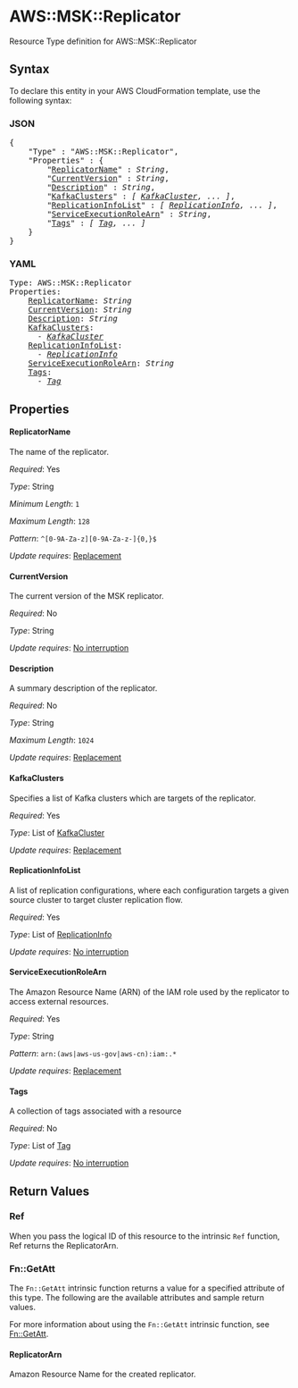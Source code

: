 # AWS::MSK::Replicator

Resource Type definition for AWS::MSK::Replicator

## Syntax

To declare this entity in your AWS CloudFormation template, use the following syntax:

### JSON

<pre>
{
    "Type" : "AWS::MSK::Replicator",
    "Properties" : {
        "<a href="#replicatorname" title="ReplicatorName">ReplicatorName</a>" : <i>String</i>,
        "<a href="#currentversion" title="CurrentVersion">CurrentVersion</a>" : <i>String</i>,
        "<a href="#description" title="Description">Description</a>" : <i>String</i>,
        "<a href="#kafkaclusters" title="KafkaClusters">KafkaClusters</a>" : <i>[ <a href="kafkacluster.md">KafkaCluster</a>, ... ]</i>,
        "<a href="#replicationinfolist" title="ReplicationInfoList">ReplicationInfoList</a>" : <i>[ <a href="replicationinfo.md">ReplicationInfo</a>, ... ]</i>,
        "<a href="#serviceexecutionrolearn" title="ServiceExecutionRoleArn">ServiceExecutionRoleArn</a>" : <i>String</i>,
        "<a href="#tags" title="Tags">Tags</a>" : <i>[ <a href="tag.md">Tag</a>, ... ]</i>
    }
}
</pre>

### YAML

<pre>
Type: AWS::MSK::Replicator
Properties:
    <a href="#replicatorname" title="ReplicatorName">ReplicatorName</a>: <i>String</i>
    <a href="#currentversion" title="CurrentVersion">CurrentVersion</a>: <i>String</i>
    <a href="#description" title="Description">Description</a>: <i>String</i>
    <a href="#kafkaclusters" title="KafkaClusters">KafkaClusters</a>: <i>
      - <a href="kafkacluster.md">KafkaCluster</a></i>
    <a href="#replicationinfolist" title="ReplicationInfoList">ReplicationInfoList</a>: <i>
      - <a href="replicationinfo.md">ReplicationInfo</a></i>
    <a href="#serviceexecutionrolearn" title="ServiceExecutionRoleArn">ServiceExecutionRoleArn</a>: <i>String</i>
    <a href="#tags" title="Tags">Tags</a>: <i>
      - <a href="tag.md">Tag</a></i>
</pre>

## Properties

#### ReplicatorName

The name of the replicator.

_Required_: Yes

_Type_: String

_Minimum Length_: <code>1</code>

_Maximum Length_: <code>128</code>

_Pattern_: <code>^[0-9A-Za-z][0-9A-Za-z-]{0,}$</code>

_Update requires_: [Replacement](https://docs.aws.amazon.com/AWSCloudFormation/latest/UserGuide/using-cfn-updating-stacks-update-behaviors.html#update-replacement)

#### CurrentVersion

The current version of the MSK replicator.

_Required_: No

_Type_: String

_Update requires_: [No interruption](https://docs.aws.amazon.com/AWSCloudFormation/latest/UserGuide/using-cfn-updating-stacks-update-behaviors.html#update-no-interrupt)

#### Description

A summary description of the replicator.

_Required_: No

_Type_: String

_Maximum Length_: <code>1024</code>

_Update requires_: [Replacement](https://docs.aws.amazon.com/AWSCloudFormation/latest/UserGuide/using-cfn-updating-stacks-update-behaviors.html#update-replacement)

#### KafkaClusters

Specifies a list of Kafka clusters which are targets of the replicator.

_Required_: Yes

_Type_: List of <a href="kafkacluster.md">KafkaCluster</a>

_Update requires_: [Replacement](https://docs.aws.amazon.com/AWSCloudFormation/latest/UserGuide/using-cfn-updating-stacks-update-behaviors.html#update-replacement)

#### ReplicationInfoList

A list of replication configurations, where each configuration targets a given source cluster to target cluster replication flow.

_Required_: Yes

_Type_: List of <a href="replicationinfo.md">ReplicationInfo</a>

_Update requires_: [No interruption](https://docs.aws.amazon.com/AWSCloudFormation/latest/UserGuide/using-cfn-updating-stacks-update-behaviors.html#update-no-interrupt)

#### ServiceExecutionRoleArn

The Amazon Resource Name (ARN) of the IAM role used by the replicator to access external resources.

_Required_: Yes

_Type_: String

_Pattern_: <code>arn:(aws|aws-us-gov|aws-cn):iam:.*</code>

_Update requires_: [Replacement](https://docs.aws.amazon.com/AWSCloudFormation/latest/UserGuide/using-cfn-updating-stacks-update-behaviors.html#update-replacement)

#### Tags

A collection of tags associated with a resource

_Required_: No

_Type_: List of <a href="tag.md">Tag</a>

_Update requires_: [No interruption](https://docs.aws.amazon.com/AWSCloudFormation/latest/UserGuide/using-cfn-updating-stacks-update-behaviors.html#update-no-interrupt)

## Return Values

### Ref

When you pass the logical ID of this resource to the intrinsic `Ref` function, Ref returns the ReplicatorArn.

### Fn::GetAtt

The `Fn::GetAtt` intrinsic function returns a value for a specified attribute of this type. The following are the available attributes and sample return values.

For more information about using the `Fn::GetAtt` intrinsic function, see [Fn::GetAtt](https://docs.aws.amazon.com/AWSCloudFormation/latest/UserGuide/intrinsic-function-reference-getatt.html).

#### ReplicatorArn

Amazon Resource Name for the created replicator.

